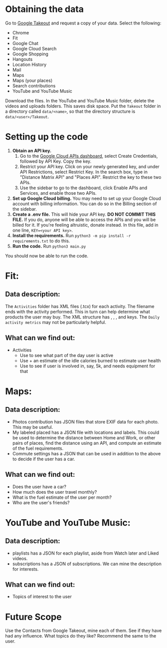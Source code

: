# Obtaining the data
Go to [Google Takeout](https://takeout.google.com) and request a copy of your data. Select the following:
* Chrome
* Fit
* Google Chat
* Google Cloud Search
* Google Shopping
* Hangouts
* Location History
* Mail
* Maps
* Maps (your places)
* Search contributions
* YouTube and YouTube Music

Download the files. In the YouTube and YouTube Music folder, delete the videos and uploads folders. This saves disk space. Put the `Takeout` folder in a directory called `data/<name>`, so that the directory structure is `data/<user>/Takeout`.

# Setting up the code

1. **Obtain an API key.**
    1. Go to the [Google Cloud APIs dashboard](https://console.cloud.google.com/apis/credentials), select Create Credentials, followed by API Key. Copy the key.
    2. Restrict your API key. Click on your newly generated key, and under API Restrictions, select Restrict Key. In the search box, type in "Distance Matrix API" and "Places API". Restrict the key to these two APIs.
    3. Use the sidebar to go to the dashboard, click Enable APIs and Services, and enable those two APIs.
2. **Set up Google Cloud billing.** You may need to set up your Google Cloud account with billing information. You can do so in the Billing section of the sidebar.
3. **Create a .env file.** This will hide your API key. **DO NOT COMMIT THIS FILE.** If you do, anyone will be able to access the APIs and you will be billed for it. If you're feeling altruistic, donate instead. In this file, add in one line, `KEY=<your API key>`.
4. **Install the requirements.** Run `python3 -m pip install -r requirements.txt` to do this.
5. **Run the code.** Run `python3 main.py`

You should now be able to run the code.

# Fit:

## Data description:
The `Activities` folder has XML files (.tcx) for each activity. The filename ends with the activity performed. This in turn can help determine what products the user may buy. The XML structure has <TotalTimeSeconds>, <Calories>, <StartTime>, and <DistanceMeters> keys. The `Daily activity metrics` may not be particularly helpful.

## What can we find out:
* Activities
  * Use <StartTime> to see what part of the day user is active
  * Use <Calories> + an estimate of the idle calories burned to estimate user health
  * Use <DistanceMeters> to see if user is involved in, say, 5k, and needs equipment for that


# Maps:

## Data description:
* Photos contribution has JSON files that store EXIF data for each photo. This may be useful.
* My labeled placed has a JSON file with locations and labels. This could be used to determine the distance between Home and Work, or other pairs of places, find the distance using an API, and compute an estimate of the fuel requirements.
* Commute settings has a JSON that can be used in addition to the above to decide if the user has a car.

## What can we find out:
* Does the user have a car?
* How much does the user travel monthly?
* What is the fuel estimate of the user per month?
* Who are the user's friends?


# YouTube and YouTube Music:

## Data description:
* playlists has a JSON for each playlist, aside from Watch later and Liked videos.
* subscriptions has a JSON of subscriptions. We can mine the description for interests.

## What can we find out:
* Topics of interest to the user


# Future Scope
Use the Contacts from Google Takeout, mine each of them. See if they have had any influence. What topics do they like? Recommend the same to the user.
